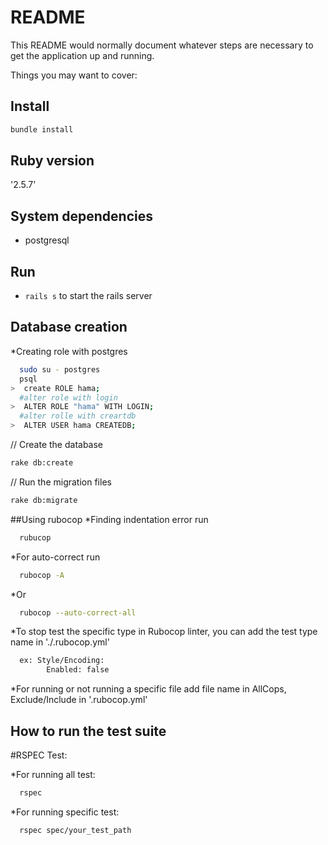 # README

This README would normally document whatever steps are necessary to get the
application up and running.

Things you may want to cover:

## Install

```sh
bundle install
```

## Ruby version
  '2.5.7'
## System dependencies
* postgresql

## Run
- `rails s` to start the rails server

## Database creation

  *Creating role with postgres
```sh
  sudo su - postgres
  psql
>  create ROLE hama;
  #alter role with login
>  ALTER ROLE "hama" WITH LOGIN;
  #alter rolle with creartdb
>  ALTER USER hama CREATEDB;
```
// Create the database
```sh
rake db:create
```
// Run the migration files
```sh
rake db:migrate
```


##Using rubocop
  *Finding indentation error run
```sh
  rubucop
```
  *For auto-correct run
```sh
  rubocop -A
```
  *Or
```sh
  rubocop --auto-correct-all
```
  *To stop test the specific type in Rubocop linter, you can add the test type name in './.rubocop.yml'
```sh
  ex: Style/Encoding:
        Enabled: false
```

*For running or not running a specific file add file name in AllCops, Exclude/Include in '.rubocop.yml'

## How to run the test suite
  #RSPEC Test:

  *For running all test:
```sh
  rspec
```
*For running specific test:
```sh
  rspec spec/your_test_path
```
